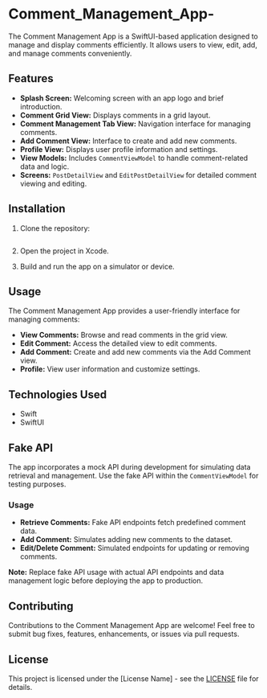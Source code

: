 # Comment_Management_App-
The Comment Management App is a SwiftUI-based application designed to manage and display comments efficiently. It allows users to view, edit, add, and manage comments conveniently.

## Features

- **Splash Screen:** Welcoming screen with an app logo and brief introduction.
- **Comment Grid View:** Displays comments in a grid layout.
- **Comment Management Tab View:** Navigation interface for managing comments.
- **Add Comment View:** Interface to create and add new comments.
- **Profile View:** Displays user profile information and settings.
- **View Models:** Includes `CommentViewModel` to handle comment-related data and logic.
- **Screens:** `PostDetailView` and `EditPostDetailView` for detailed comment viewing and editing.

## Installation

1. Clone the repository:

    ```bash
   
    ```

2. Open the project in Xcode.

3. Build and run the app on a simulator or device.

## Usage

The Comment Management App provides a user-friendly interface for managing comments:

- **View Comments:** Browse and read comments in the grid view.
- **Edit Comment:** Access the detailed view to edit comments.
- **Add Comment:** Create and add new comments via the Add Comment view.
- **Profile:** View user information and customize settings.

## Technologies Used

- Swift
- SwiftUI

## Fake API

The app incorporates a mock API during development for simulating data retrieval and management. Use the fake API within the `CommentViewModel` for testing purposes.

### Usage

- **Retrieve Comments:** Fake API endpoints fetch predefined comment data.
- **Add Comment:** Simulates adding new comments to the dataset.
- **Edit/Delete Comment:** Simulated endpoints for updating or removing comments.

**Note:** Replace fake API usage with actual API endpoints and data management logic before deploying the app to production.

## Contributing

Contributions to the Comment Management App are welcome! Feel free to submit bug fixes, features, enhancements, or issues via pull requests.


## License

This project is licensed under the [License Name] - see the [LICENSE](LICENSE) file for details.
